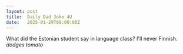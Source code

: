 ```yaml
---
layout: post
title:  Daily Dad Joke 4U
date:   2025-01-29T00:00:00Z
---
```

What did the Estonian student say in language class? I'll never Finnish. *dodges tomato*
